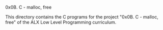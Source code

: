 0x0B. C - malloc, free

This directory contains the C programs for the project "0x0B. C - malloc,
free" of the ALX Low Level Programming curriculum.

